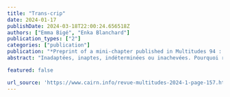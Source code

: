 ```yaml
---
title: "Trans-crip"
date: 2024-01-17
publishDate: 2024-03-18T22:00:24.656518Z
authors: ["Emma Bigé", "Enka Blanchard"]
publication_types: ["2"]
categories: ["publication"]
publication: "*Preprint of a mini-chapter published in Multitudes 94 : Justice handie pour des futurs dévalidés*"
abstract: "Inadaptées, inaptes, indéterminées ou inachevées. Pourquoi relier trans* et crip ? Il existe plusieurs éléments de réponse, à commencer par le fait qu’on parle souvent des mêmes personnes : les personnes trans ont 2 à 4 fois plus de probabilité d’être handies, le plus souvent neurodivergentes (James et alii 2020 ; Baril et alii 2020). En tant que classe politique, les personnes crip et trans* partageons : des restrictions de libertés, de l’hostilité dans les toilettes publiques, des barreaux de prisons, et des institutions où nous sommes surreprésentées − sans parler de la rue où nombre d’entre nous se retrouvent à vivre, exposées aux éléments comme à la brutalité."

featured: false

url_source: 'https://www.cairn.info/revue-multitudes-2024-1-page-157.htm'
---
```



